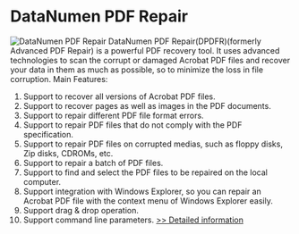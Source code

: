 # DataNumen PDF Repair
![DataNumen PDF Repair](https://mycommerce.akamaized.net/api/pimages/P300036739/BIG/300036739.JPG)
DataNumen PDF Repair(DPDFR)(formerly Advanced PDF Repair) is a powerful PDF recovery tool. It uses advanced technologies to scan the corrupt or damaged Acrobat PDF files and recover your data in them as much as possible, so to minimize the loss in file corruption.
Main Features:
1. Support to recover all versions of Acrobat PDF files.
2. Support to recover pages as well as images in the PDF documents.
3. Support to repair different PDF file format errors.
4. Support to repair PDF files that do not comply with the PDF specification.
5. Support to repair PDF files on corrupted medias, such as floppy disks, Zip disks, CDROMs, etc.
6. Support to repair a batch of PDF files.
7. Support to find and select the PDF files to be repaired on the local computer.
8. Support integration with Windows Explorer, so you can repair an Acrobat PDF file with the context menu of Windows Explorer easily.
9. Support drag & drop operation.
10. Support command line parameters.
[>> Detailed information](https://secure.shareit.com/shareit/product.html?productid=300036739&affiliateid=200057808)